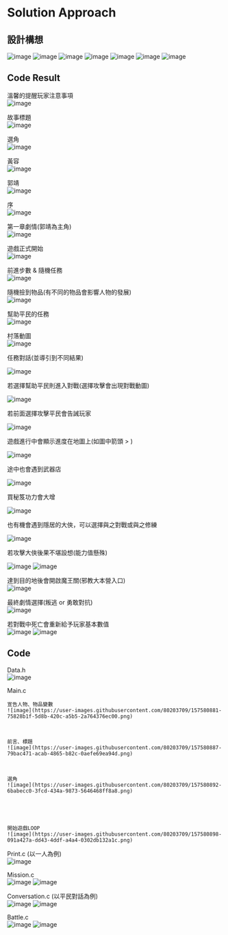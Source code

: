 # Solution Approach

## 設計構想
![image](https://user-images.githubusercontent.com/80203709/157576081-73634ae3-056e-4b49-8a9e-79d297383a87.png)
![image](https://user-images.githubusercontent.com/80203709/157576173-ffece8d4-6ceb-4e53-aee5-1b86ff796396.png)
![image](https://user-images.githubusercontent.com/80203709/157576261-1cd90351-c8b2-44c6-be4c-d75decc12f46.png)
![image](https://user-images.githubusercontent.com/80203709/157576617-5b03159c-5dd5-4109-b894-5eb53b0e5083.png)
![image](https://user-images.githubusercontent.com/80203709/157576711-a1eb808a-7f68-4cfe-969f-04b046551f38.png)
![image](https://user-images.githubusercontent.com/80203709/157576862-af0f21f3-518a-4811-aa89-199f835b89ab.png)
![image](https://user-images.githubusercontent.com/80203709/157576924-5485aefc-091a-49de-bf41-eb858eddd4bc.png)

## Code Result 
溫馨的提醒玩家注意事項  
![image](https://user-images.githubusercontent.com/80203709/157579767-689ef733-cf41-4f34-8194-5bb60e9ccb24.png)

故事標題  	
![image](https://user-images.githubusercontent.com/80203709/157579919-97603b24-20c5-498a-8a35-5db7e1420178.png)
	
選角	 
![image](https://user-images.githubusercontent.com/80203709/157579956-002c2210-2a48-472d-b267-20f4c8001f12.png)
	
黃容	 
![image](https://user-images.githubusercontent.com/80203709/157580008-678bf59c-aeb3-4b6b-a0a4-b54818e1ffa9.png)
	
郭靖   
![image](https://user-images.githubusercontent.com/80203709/157580087-3dfab830-6d0c-404c-a2e3-7589ed57277e.png)

序   
![image](https://user-images.githubusercontent.com/80203709/157580159-e3afb50e-9dc3-4303-aa18-3484ebc051fb.png)
	
第一章劇情(郭靖為主角)   
![image](https://user-images.githubusercontent.com/80203709/157580201-93c3f464-708b-4a4d-ba6a-c6792954a73b.png)
	
	
遊戲正式開始    
![image](https://user-images.githubusercontent.com/80203709/157580457-7de12253-d79d-4579-a6c8-277723cbfe01.png)

	
	
	
前進步數 & 隨機任務    
![image](https://user-images.githubusercontent.com/80203709/157580611-ab48d484-1543-4956-8894-3f4342e0fde9.png)

	
	
	
隨機撿到物品(有不同的物品會影響人物的發展)   
![image](https://user-images.githubusercontent.com/80203709/157580618-de399167-0509-45d1-8b03-988531af8ef1.png)

	
	
	
幫助平民的任務     
![image](https://user-images.githubusercontent.com/80203709/157580689-c269bb2e-19e2-4167-b072-c23d7091bb7c.png)

	
	
	
村落動圖    
![image](https://user-images.githubusercontent.com/80203709/157580698-36e74c3d-b23e-4d90-b273-9f8250c73718.png)

	
	
	
任務對話(並導引到不同結果)     

![image](https://user-images.githubusercontent.com/80203709/157580708-3c18ab58-72c5-46a7-8a54-2a7053554b95.png)

	
	

若選擇幫助平民則進入對戰(選擇攻擊會出現對戰動圖)     

![image](https://user-images.githubusercontent.com/80203709/157580738-bfcb48e8-9f22-4b55-b8ca-4587697db56c.png)	

	
若前面選擇攻擊平民會告誡玩家     

![image](https://user-images.githubusercontent.com/80203709/157580748-4b9887f7-d293-4fa6-824b-e77e313a623b.png)

	
	
	
遊戲進行中會顯示進度在地圖上(如圖中箭頭 > )    

![image](https://user-images.githubusercontent.com/80203709/157580755-0dafde6a-7455-432f-84af-f0e80b65c2c9.png)

	
	
	
途中也會遇到武器店     

![image](https://user-images.githubusercontent.com/80203709/157580768-5a4a7e0a-2004-4bac-9589-c0fa1703a52d.png)

	
	
	
買秘笈功力會大增    

![image](https://user-images.githubusercontent.com/80203709/157580779-b855e6b1-f234-474c-8c20-0961d8157d65.png)

	
	
	
也有機會遇到隱居的大俠，可以選擇與之對戰或與之修練    

![image](https://user-images.githubusercontent.com/80203709/157580785-b376cd1f-fef9-4ce3-96cd-d8bd124549bf.png)

	
	
	
若攻擊大俠後果不堪設想(能力值懸殊)    

![image](https://user-images.githubusercontent.com/80203709/157580789-9c5296dc-8bf9-4126-a4f9-0e1bc4b2c8d3.png)
![image](https://user-images.githubusercontent.com/80203709/157580792-209c35f7-88eb-419e-ab8d-fadc889bc594.png)

	
	
	
	
	 
達到目的地後會開啟魔王關(邪教大本營入口)   
![image](https://user-images.githubusercontent.com/80203709/157580801-7437ed50-16f7-489f-b5a8-6547c3d9ea88.png)

	
	
	
最終劇情選擇(叛逃 or 勇敢對抗)    
![image](https://user-images.githubusercontent.com/80203709/157580806-689ffb59-738c-4b49-b252-b806eb4b7a48.png)

	
	
	
若對戰中死亡會重新給予玩家基本數值    
![image](https://user-images.githubusercontent.com/80203709/157580816-7de20185-a878-4518-8321-f62ecd33fa0d.png)
![image](https://user-images.githubusercontent.com/80203709/157580822-946c5156-be54-42d6-bca0-b623ad16d3e9.png)


## Code
Data.h   
![image](https://user-images.githubusercontent.com/80203709/157581203-1e065ad1-c972-4220-8663-7e035020718e.png)


Main.c   

	宣告人物、物品變數    
	![image](https://user-images.githubusercontent.com/80203709/157580881-75828b1f-5d8b-420c-a5b5-2a764376ec00.png)

	
	
	前言、標題    
	![image](https://user-images.githubusercontent.com/80203709/157580887-79bac471-acab-4865-b82c-0aefe69ea94d.png)

	
	
	選角   
	![image](https://user-images.githubusercontent.com/80203709/157580892-6babecc0-3fcd-434a-9873-5646468ff8a8.png)

	
	
	
	
	開始遊戲LOOP    
	![image](https://user-images.githubusercontent.com/80203709/157580898-091a427a-dd43-4ddf-a4a4-0302db132a1c.png)

Print.c (以一人為例)   	
![image](https://user-images.githubusercontent.com/80203709/157580913-562dfc76-56e1-407b-9cc3-daaf2574e12a.png)

Mission.c   	
![image](https://user-images.githubusercontent.com/80203709/157580974-7a4d600f-d8a8-4297-b1c5-68e39c6980eb.png)
![image](https://user-images.githubusercontent.com/80203709/157580994-d2a132e3-3485-48c1-936d-dc72b1f32a77.png)

Conversation.c (以平民對話為例)    	
![image](https://user-images.githubusercontent.com/80203709/157581005-b02777f6-25db-4db1-a42c-83bb95774803.png)
![image](https://user-images.githubusercontent.com/80203709/157581017-ebf361f0-860b-43f3-aaa4-23b728b2b5ef.png)

Battle.c   
![image](https://user-images.githubusercontent.com/80203709/157581153-f6968324-2182-4df4-bd71-294d6ca39411.png)
![image](https://user-images.githubusercontent.com/80203709/157581036-2bf682c3-8696-4848-8db4-4003bafe7962.png)



